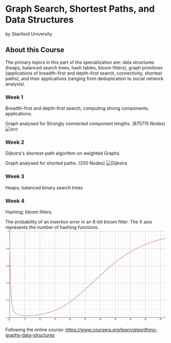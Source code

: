 # Graph Search, Shortest Paths, and Data Structures

by Stanford University

## About this Course

The primary topics in this part of the specialization are: data structures (heaps, balanced search trees, hash tables, bloom filters), graph primitives (applications of breadth-first and depth-first search, connectivity, shortest paths), and their applications (ranging from deduplication to social network analysis).

### Week 1

Breadth-first and depth-first search; computing strong components; applications.

Graph analysed for Strongly connected component lengths. (875715 Nodes)
![scc](graph_scc/graphs/scc_compressed.png)

### Week 2

Dijkstra's shortest-path algorithm on weighted Graphs.

Graph analysed for shorted paths. (200 Nodes)
![Dijkstra](dijkstra/graphs/dijkstra.svg)

### Week 3

Heaps; balanced binary search trees.

### Week 4

Hashing; bloom filters.

The probability of an insertion error in an 8-bit bloom filter. The X axis represents the number of hashing functions.
![bloom](bloom.png)

Following the online course:
<https://www.coursera.org/learn/algorithms-graphs-data-structures>
